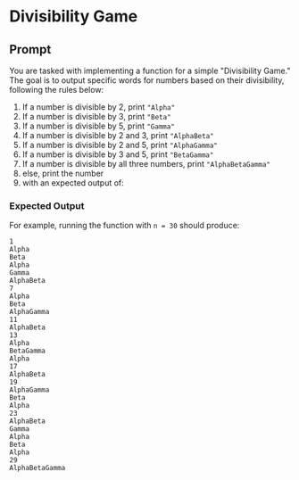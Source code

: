 
# Divisibility Game

## Prompt

You are tasked with implementing a function for a simple "Divisibility Game." The goal is to output specific words for numbers based on their divisibility, following the rules below:

1. If a number is divisible by 2, print `"Alpha"`
2. If a number is divisible by 3, print `"Beta"`
3. If a number is divisible by 5, print `"Gamma"`
4. If a number is divisible by 2 and 3, print `"AlphaBeta"`
5. If a number is divisible by 2 and 5, print `"AlphaGamma"`
6. If a number is divisible by 3 and 5, print `"BetaGamma"`
7. If a number is divisible by all three numbers, print `"AlphaBetaGamma"`
8. else, print the number
9. with an expected output of:


### Expected Output

For example, running the function with `n = 30` should produce:
```
1
Alpha
Beta
Alpha
Gamma
AlphaBeta
7
Alpha
Beta
AlphaGamma
11
AlphaBeta
13
Alpha
BetaGamma
Alpha
17
AlphaBeta
19
AlphaGamma
Beta
Alpha
23
AlphaBeta
Gamma
Alpha
Beta
Alpha
29
AlphaBetaGamma
```

